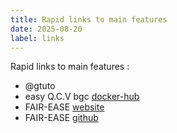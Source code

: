 ```yaml
---
title: Rapid links to main features
date: 2025-08-20
label: links
---
```



Rapid links to main features :
* @gtuto
* easy Q.C.V bgc [docker-hub](https://hub.docker.com/u/easyqcvbgc)
* FAIR-EASE [website](https://fairease.eu/)
* FAIR-EASE [github](https://github.com/fair-ease/)
